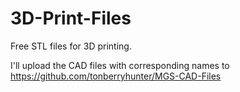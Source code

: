 # 3D-Print-Files
Free STL files for 3D printing.

I'll upload the CAD files with corresponding names to https://github.com/tonberryhunter/MGS-CAD-Files
